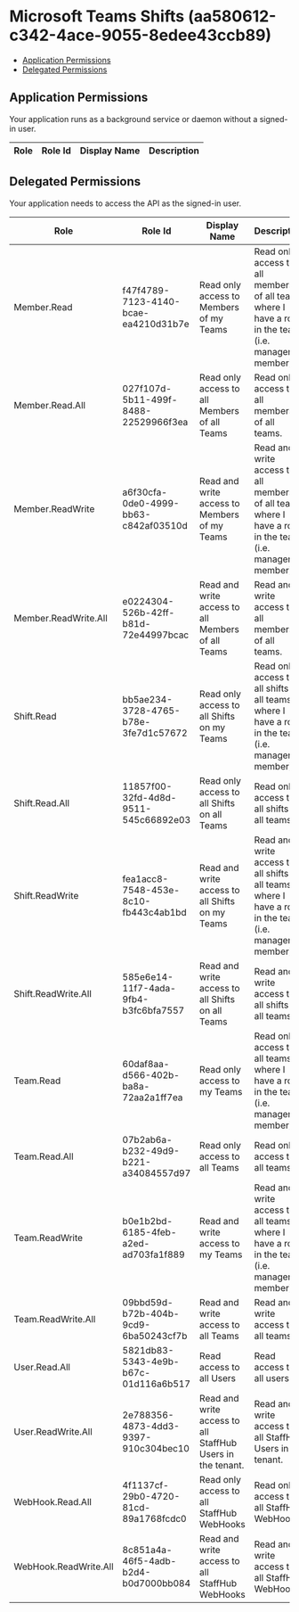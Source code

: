 # Microsoft Teams Shifts (aa580612-c342-4ace-9055-8edee43ccb89)
- [Application Permissions](#application-permissions)
- [Delegated Permissions](#delegated-permissions)

## Application Permissions
Your application runs as a background service or daemon without a signed-in user.

| Role | Role Id | Display Name | Description |
|---|---|---|---|

## Delegated Permissions
Your application needs to access the API as the signed-in user. 

| Role | Role Id | Display Name | Description |
|---|---|---|---|
| Member.Read | f47f4789-7123-4140-bcae-ea4210d31b7e | Read only access to Members of my Teams | Read only access to all members of all teams where I have a role in the team (i.e. manager or member). |
| Member.Read.All | 027f107d-5b11-499f-8488-22529966f3ea | Read only access to all Members of all Teams | Read only access to all members of all teams. |
| Member.ReadWrite | a6f30cfa-0de0-4999-bb63-c842af03510d | Read and write access to Members of my Teams | Read and write access to all members of all teams where I have a role in the team (i.e. manager or member). |
| Member.ReadWrite.All | e0224304-526b-42ff-b81d-72e44997bcac | Read and write access to all Members of all Teams | Read and write access to all members of all teams. |
| Shift.Read | bb5ae234-3728-4765-b78e-3fe7d1c57672 | Read only access to all Shifts on my Teams | Read only access to all shifts on all teams where I have a role in the team (i.e. manager or member). |
| Shift.Read.All | 11857f00-32fd-4d8d-9511-545c66892e03 | Read only access to all Shifts on all Teams | Read only access to all shifts on all teams. |
| Shift.ReadWrite | fea1acc8-7548-453e-8c10-fb443c4ab1bd | Read and write access to all Shifts on my Teams | Read and write access to all shifts on all teams where I have a role in the team (i.e. manager or member). |
| Shift.ReadWrite.All | 585e6e14-11f7-4ada-9fb4-b3fc6bfa7557 | Read and write access to all Shifts on all Teams | Read and write access to all shifts on all teams. |
| Team.Read | 60daf8aa-d566-402b-ba8a-72aa2a1ff7ea | Read only access to my Teams | Read only access to all teams where I have a role in the team (i.e. manager or member). |
| Team.Read.All | 07b2ab6a-b232-49d9-b221-a34084557d97 | Read only access to all Teams | Read only access to all teams. |
| Team.ReadWrite | b0e1b2bd-6185-4feb-a2ed-ad703fa1f889 | Read and write access to my Teams | Read and write access to all teams where I have a role in the team (i.e. manager or member). |
| Team.ReadWrite.All | 09bbd59d-b72b-404b-9cd9-6ba50243cf7b | Read and write access to all Teams | Read and write access to all teams. |
| User.Read.All | 5821db83-5343-4e9b-b67c-01d116a6b517 | Read access to all Users | Read access to all users. |
| User.ReadWrite.All | 2e788356-4873-4dd3-9397-910c304bec10 | Read and write access to all StaffHub Users in the tenant. | Read and write access to all StaffHub Users in the tenant. |
| WebHook.Read.All | 4f1137cf-29b0-4720-81cd-89a1768fcdc0 | Read only access to all StaffHub WebHooks | Read only access to all StaffHub WebHooks |
| WebHook.ReadWrite.All | 8c851a4a-46f5-4adb-b2d4-b0d7000bb084 | Read and write access to all StaffHub WebHooks | Read and write access to all StaffHub WebHooks |

